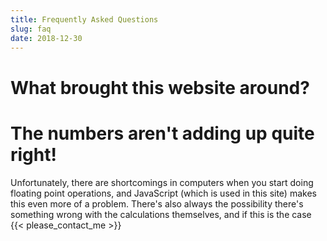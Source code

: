 ```yaml
---
title: Frequently Asked Questions
slug: faq
date: 2018-12-30
---
```


# What brought this website around?

# The numbers aren't adding up quite right!

Unfortunately, there are shortcomings in computers when you start doing floating point operations, and JavaScript (which is used in this site) makes this even more of a problem. There's also always the possibility there's something wrong with the calculations themselves, and if this is the case {{< please_contact_me >}}
